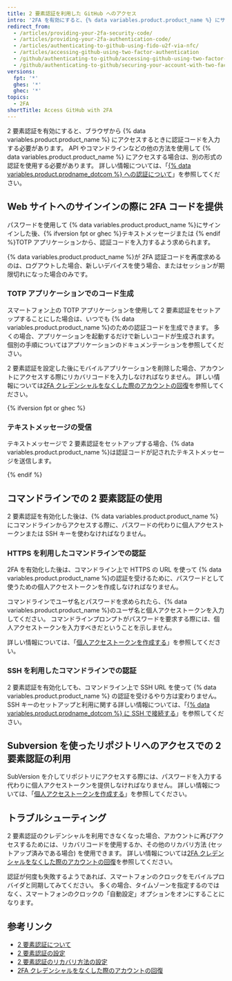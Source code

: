 ```yaml
---
title: 2 要素認証を利用した GitHub へのアクセス
intro: '2FA を有効にすると、{% data variables.product.product_name %} にサインインするときに、2FA 認証コードとパスワードを入力するように求められます。'
redirect_from:
  - /articles/providing-your-2fa-security-code/
  - /articles/providing-your-2fa-authentication-code/
  - /articles/authenticating-to-github-using-fido-u2f-via-nfc/
  - /articles/accessing-github-using-two-factor-authentication
  - /github/authenticating-to-github/accessing-github-using-two-factor-authentication
  - /github/authenticating-to-github/securing-your-account-with-two-factor-authentication-2fa/accessing-github-using-two-factor-authentication
versions:
  fpt: '*'
  ghes: '*'
  ghec: '*'
topics:
  - 2FA
shortTitle: Access GitHub with 2FA
---
```


2 要素認証を有効にすると、ブラウザから {% data variables.product.product_name %} にアクセスするときに認証コードを入力する必要があります。 API やコマンドラインなどの他の方法を使用して {% data variables.product.product_name %} にアクセスする場合は、別の形式の認証を使用する必要があります。 詳しい情報については、「[{% data variables.product.prodname_dotcom %} への認証について](/github/authenticating-to-github/about-authentication-to-github)」を参照してください。

## Web サイトへのサインインの際に 2FA コードを提供

パスワードを使用して {% data variables.product.product_name %}にサインインした後、{% ifversion fpt or ghec %}テキストメッセージまたは {% endif %}TOTP アプリケーションから、認証コードを入力するよう求められます。

{% data variables.product.product_name %}が 2FA 認証コードを再度求めるのは、ログアウトした場合、新しいデバイスを使う場合、またはセッションが期限切れになった場合のみです。

### TOTP アプリケーションでのコード生成

スマートフォン上の TOTP アプリケーションを使用して 2 要素認証をセットアップすることにした場合は、いつでも {% data variables.product.product_name %}のための認証コードを生成できます。 多くの場合、アプリケーションを起動するだけで新しいコードが生成されます。 個別の手順についてはアプリケーションのドキュメンテーションを参照してください。

2 要素認証を設定した後にモバイルアプリケーションを削除した場合、アカウントにアクセスする際にリカバリコードを入力しなければなりません。 詳しい情報については[2FA クレデンシャルをなくした際のアカウントの回復](/articles/recovering-your-account-if-you-lose-your-2fa-credentials)を参照してください。

{% ifversion fpt or ghec %}

### テキストメッセージの受信

テキストメッセージで 2 要素認証をセットアップする場合、{% data variables.product.product_name %}は認証コードが記されたテキストメッセージを送信します。

{% endif %}

## コマンドラインでの 2 要素認証の使用

2 要素認証を有効化した後は、{% data variables.product.product_name %} にコマンドラインからアクセスする際に、パスワードの代わりに個人アクセストークンまたは SSH キーを使わなければなりません。

### HTTPS を利用したコマンドラインでの認証

2FA を有効化した後は、コマンドライン上で HTTPS の URL を使って {% data variables.product.product_name %}の認証を受けるために、パスワードとして使うための個人アクセストークンを作成しなければなりません。

コマンドラインでユーザ名とパスワードを求められたら、{% data variables.product.product_name %}のユーザ名と個人アクセストークンを入力してください。 コマンドラインプロンプトがパスワードを要求する際には、個人アクセストークンを入力すべきだということを示しません。

詳しい情報については、「[個人アクセストークンを作成する](/github/authenticating-to-github/creating-a-personal-access-token)」を参照してください。

### SSH を利用したコマンドラインでの認証

2 要素認証を有効化しても、コマンドライン上で SSH URL を使って {% data variables.product.product_name %} の認証を受けるやり方は変わりません。 SSH キーのセットアップと利用に関する詳しい情報については、「[{% data variables.product.prodname_dotcom %} に SSH で接続する](/articles/connecting-to-github-with-ssh/)」を参照してください。

## Subversion を使ったリポジトリへのアクセスでの 2 要素認証の利用

SubVersion を介してリポジトリにアクセスする際には、パスワードを入力する代わりに個人アクセストークンを提供しなければなりません。 詳しい情報については、「[個人アクセストークンを作成する](/github/authenticating-to-github/creating-a-personal-access-token)」を参照してください。

## トラブルシューティング

2 要素認証のクレデンシャルを利用できなくなった場合、アカウントに再びアクセスするためには、リカバリコードを使用するか、その他のリカバリ方法 (セットアップ済みである場合) を使用できます。 詳しい情報については[2FA クレデンシャルをなくした際のアカウントの回復](/articles/recovering-your-account-if-you-lose-your-2fa-credentials)を参照してください。

認証が何度も失敗するようであれば、スマートフォンのクロックをモバイルプロバイダと同期してみてください。 多くの場合、タイムゾーンを指定するのではなく、スマートフォンのクロックの「自動設定」オプションをオンにすることになります。

## 参考リンク

- [2 要素認証について](/articles/about-two-factor-authentication)
- [2 要素認証の設定](/articles/configuring-two-factor-authentication)
- [2 要素認証のリカバリ方法の設定](/articles/configuring-two-factor-authentication-recovery-methods)
- [2FA クレデンシャルをなくした際のアカウントの回復](/articles/recovering-your-account-if-you-lose-your-2fa-credentials)
